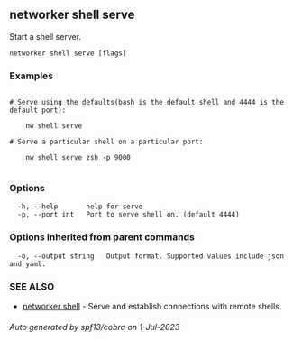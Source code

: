 ## networker shell serve

Start a shell server.

```
networker shell serve [flags]
```

### Examples

```

# Serve using the defaults(bash is the default shell and 4444 is the default port):

	nw shell serve

# Serve a particular shell on a particular port:

	nw shell serve zsh -p 9000


```

### Options

```
  -h, --help       help for serve
  -p, --port int   Port to serve shell on. (default 4444)
```

### Options inherited from parent commands

```
  -o, --output string   Output format. Supported values include json and yaml.
```

### SEE ALSO

* [networker shell](networker_shell.md)	 - Serve and establish connections with remote shells.

###### Auto generated by spf13/cobra on 1-Jul-2023
